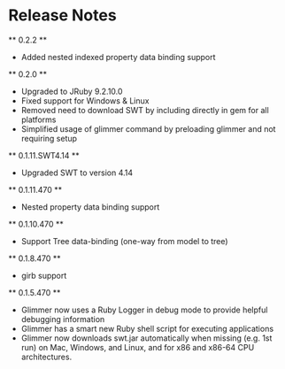 # Release Notes

** 0.2.2 **
- Added nested indexed property data binding support

** 0.2.0 **
- Upgraded to JRuby 9.2.10.0
- Fixed support for Windows & Linux
- Removed need to download SWT by including directly in gem for all platforms
- Simplified usage of glimmer command by preloading glimmer and not requiring setup

** 0.1.11.SWT4.14 **
- Upgraded SWT to version 4.14

** 0.1.11.470 **
- Nested property data binding support

** 0.1.10.470 **
- Support Tree data-binding (one-way from model to tree)

** 0.1.8.470 **
- girb support

** 0.1.5.470 **
- Glimmer now uses a Ruby Logger in debug mode to provide helpful debugging information
- Glimmer has a smart new Ruby shell script for executing applications
- Glimmer now downloads swt.jar automatically when missing (e.g. 1st run) on Mac, Windows, and Linux, and for x86 and x86-64 CPU architectures.

